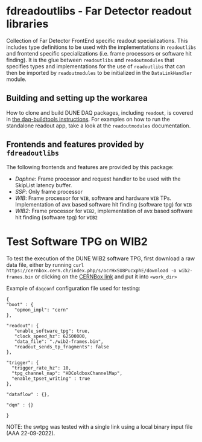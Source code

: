 # fdreadoutlibs - Far Detector readout libraries
Collection of Far Detector FrontEnd specific readout specializations. This includes type definitions to be used with the implementations in `readoutlibs` and frontend specific specializations (i.e. frame processors or software hit finding). It is the glue between `readoutlibs` and `readoutmodules` that specifies types and implementations for the use of `readoutlibs` that can then be imported by `readoutmodules` to be initialized in the `DataLinkHandler` module.

## Building and setting up the workarea

How to clone and build DUNE DAQ packages, including `readout`, is covered in [the daq-buildtools instructions](https://dune-daq-sw.readthedocs.io/en/latest/packages/daq-buildtools/). For examples on how to run the standalone readout app, take a look at the `readoutmodules` documentation.

## Frontends and features provided by `fdreadoutlibs`
The following frontends and features are provided by this package:
* *Daphne*: Frame processor and request handler to be used with the SkipList latency buffer.
* *SSP*: Only frame processor
* *WIB*: Frame processor for `WIB`, software and hardware `WIB` TPs. Implementation of avx based software hit finding (software tpg) for `WIB`
* *WIB2*: Frame processor for `WIB2`, implementation of avx based software hit finding (software tpg) for `WIB2`


# Test Software TPG on WIB2

To test the execution of the DUNE WIB2 software TPG, first download a raw data file, either by running `curl https://cernbox.cern.ch/index.php/s/ocrHxSU8PucxphE/download -o wib2-frames.bin` or clicking on the [CERNBox link](https://cernbox.cern.ch/index.php/s/ocrHxSU8PucxphE/download) and put it into `<work_dir>`                                                                                             

Example of `daqconf` configuration file used for testing:

```
{
"boot" : {
   "opmon_impl": "cern"
},

"readout": {
   "enable_software_tpg": true,
   "clock_speed_hz": 62500000,
   "data_file": "./wib2-frames.bin",
   "readout_sends_tp_fragments": false
},

"trigger": {
  "trigger_rate_hz": 10,
  "tpg_channel_map": "HDColdboxChannelMap",
  "enable_tpset_writing" : true
},

"dataflow" : {},

"dqm" : {}

}
```
NOTE: the swtpg was tested with a single link using a local binary input file (AAA 22-09-2022).

